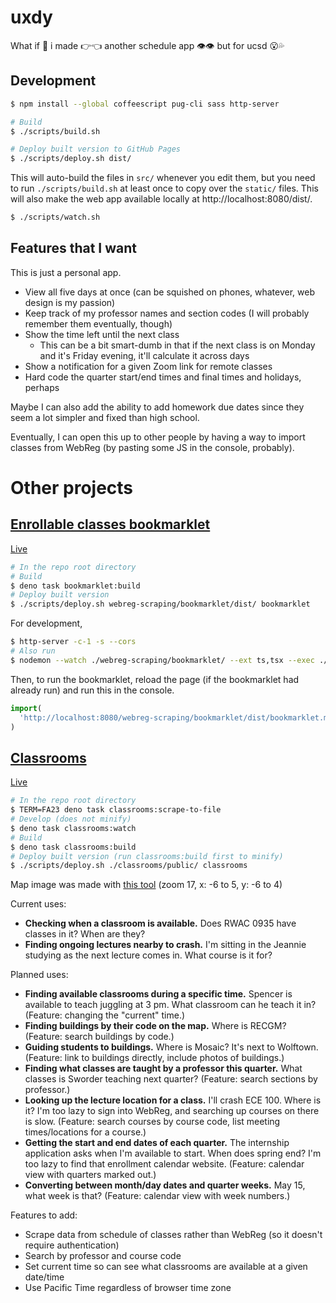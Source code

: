 # uxdy

What if 👀 i made 👉👈 another schedule app 👁👁 but for ucsd 😮💦

## Development

```sh
$ npm install --global coffeescript pug-cli sass http-server

# Build
$ ./scripts/build.sh

# Deploy built version to GitHub Pages
$ ./scripts/deploy.sh dist/
```

This will auto-build the files in `src/` whenever you edit them, but you need to
run `./scripts/build.sh` at least once to copy over the `static/` files. This
will also make the web app available locally at http://localhost:8080/dist/.

```sh
$ ./scripts/watch.sh
```

## Features that I want

This is just a personal app.

- View all five days at once (can be squished on phones, whatever, web design is
  my passion)
- Keep track of my professor names and section codes (I will probably remember
  them eventually, though)
- Show the time left until the next class
  - This can be a bit smart-dumb in that if the next class is on Monday and it's
    Friday evening, it'll calculate it across days
- Show a notification for a given Zoom link for remote classes
- Hard code the quarter start/end times and final times and holidays, perhaps

Maybe I can also add the ability to add homework due dates since they seem a lot
simpler and fixed than high school.

Eventually, I can open this up to other people by having a way to import classes
from WebReg (by pasting some JS in the console, probably).

# Other projects

## [Enrollable classes bookmarklet](./webreg-scraping/bookmarklet/)

[Live](https://sheeptester.github.io/hello-world/bookmarklet.html?../uxdy/bookmarklet/open-classes)

```sh
# In the repo root directory
# Build
$ deno task bookmarklet:build
# Deploy built version
$ ./scripts/deploy.sh webreg-scraping/bookmarklet/dist/ bookmarklet
```

For development,

```sh
$ http-server -c-1 -s --cors
# Also run
$ nodemon --watch ./webreg-scraping/bookmarklet/ --ext ts,tsx --exec ./webreg-scraping/bookmarklet/build.sh
```

Then, to run the bookmarklet, reload the page (if the bookmarklet had already
run) and run this in the console.

```js
import(
  'http://localhost:8080/webreg-scraping/bookmarklet/dist/bookmarklet.min.js'
)
```

## [Classrooms](./webreg-scraping/classrooms/)

[Live](https://sheeptester.github.io/uxdy/classrooms/)

```sh
# In the repo root directory
$ TERM=FA23 deno task classrooms:scrape-to-file
# Develop (does not minify)
$ deno task classrooms:watch
# Build
$ deno task classrooms:build
# Deploy built version (run classrooms:build first to minify)
$ ./scripts/deploy.sh ./classrooms/public/ classrooms
```

Map image was made with [this tool](https://sheeptester.github.io/words-go-here/misc/ucsd-map.html) (zoom 17, x: -6 to 5, y: -6 to 4)

Current uses:

- **Checking when a classroom is available.** Does RWAC 0935 have classes in it? When are they?
- **Finding ongoing lectures nearby to crash.** I'm sitting in the Jeannie studying as the next lecture comes in. What course is it for?

Planned uses:

- **Finding available classrooms during a specific time.** Spencer is available to teach juggling at 3 pm. What classroom can he teach it in? (Feature: changing the "current" time.)
- **Finding buildings by their code on the map.** Where is RECGM? (Feature: search buildings by code.)
- **Guiding students to buildings.** Where is Mosaic? It's next to Wolftown. (Feature: link to buildings directly, include photos of buildings.)
- **Finding what classes are taught by a professor this quarter.** What classes is Sworder teaching next quarter? (Feature: search sections by professor.)
- **Looking up the lecture location for a class.** I'll crash ECE 100. Where is it? I'm too lazy to sign into WebReg, and searching up courses on there is slow. (Feature: search courses by course code, list meeting times/locations for a course.)
- **Getting the start and end dates of each quarter.** The internship application asks when I'm available to start. When does spring end? I'm too lazy to find that enrollment calendar website. (Feature: calendar view with quarters marked out.)
- **Converting between month/day dates and quarter weeks.** May 15, what week is that? (Feature: calendar view with week numbers.)

Features to add:

- Scrape data from schedule of classes rather than WebReg (so it doesn't require authentication)
- Search by professor and course code
- Set current time so can see what classrooms are available at a given date/time
- Use Pacific Time regardless of browser time zone
